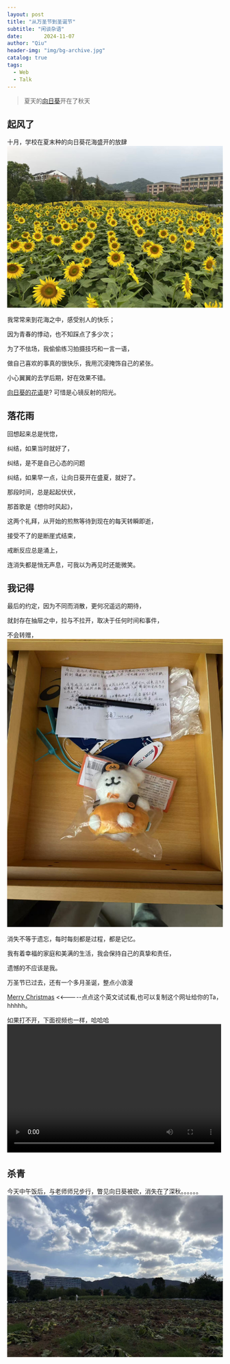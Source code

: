 ```yaml
---
layout: post
title: "从万圣节到圣诞节"
subtitle: "闲谈杂语"
date:       2024-11-07 
author: "Qiu"
header-img: "img/bg-archive.jpg"
catalog: true
tags:
  - Web
  - Talk
---
```


> 夏天的[向日葵](https://baike.baidu.com/item/%E5%90%91%E6%97%A5%E8%91%B5/6106)开在了秋天

## 起风了

十月，学校在夏末种的向日葵花海盛开的放肆
![](/img/20241107/shengkai.jpg)

我常常来到花海之中，感受别人的快乐；

因为青春的悸动，也不知踩点了多少次；

为了不怯场，我偷偷练习拍摄技巧和一言一语，

做自己喜欢的事真的很快乐，我用沉浸掩饰自己的紧张。

小心翼翼的去学后期，好在效果不错。

[向日葵的花语](https://baike.baidu.com/item/%E5%90%91%E6%97%A5%E8%91%B5%E8%8A%B1%E8%AF%AD/5040287?fr=ge_ala)是? 可惜是心镜反射的阳光。

## 落花雨

回想起来总是恍惚，

纠结，如果当时就好了，

纠结，是不是自己心态的问题

纠结，如果早一点，让向日葵开在盛夏，就好了。

那段时间，总是起起伏伏，

那首歌是《想你时风起》，

这两个礼拜，从开始的煎熬等待到现在的每天转瞬即逝，

接受不了的是断崖式结束，

戒断反应总是涌上，

连消失都是悄无声息，可我以为再见时还能微笑。

## 我记得

最后的约定，因为不同而消散，更何况遥远的期待，

就封存在抽屉之中，拉与不拉开，取决于任何时间和事件，

不会转赠，
![](/img/20241107/chouti.jpg)

消失不等于遗忘，每时每刻都是过程，都是记忆。

我有着幸福的家庭和美满的生活，我会保持自己的真挚和责任，

遗憾的不应该是我。

万圣节已过去，还有一个多月圣诞，整点小浪漫 

[Merry Christmas](https://christmas1.668629.xyz)      <<-----点点这个英文试试看,也可以复制这个网址给你的Ta，hhhhh。

如果打不开，下面视频也一样，哈哈哈
<video src="/img/20241107/tree.mp4" controls="controls" width="500" height="300">您的浏览器不支持播放该视频！</video>

## 杀青

今天中午饭后，与老师师兄步行，瞥见向日葵被砍，消失在了深秋。。。。。。
![](/img/20241107/xiangrikui.jpg)




